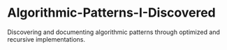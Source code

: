 # Algorithmic-Patterns-I-Discovered
Discovering and documenting algorithmic patterns through optimized and recursive implementations.
